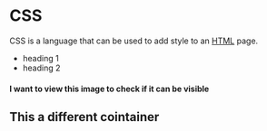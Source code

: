 # CSS
CSS is a language that can be used to add style to an [HTML](/wiki/HTML) page.

* heading 1
* heading 2

#### I want to view this image to check if it can be visible  

 

## This a different cointainer








